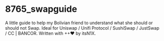 # 8765_swapguide
A little guide to help my Bolivian friend to understand what she should or should not Swap. Ideal for Uniswap / Unifi Protocol / SushiSwap / JustSwap / CC | BANCOR. Written with ++♥ by itsN1X.

